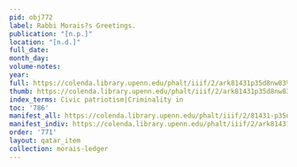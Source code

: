 ```yaml
---
pid: obj772
label: Rabbi Morais?s Greetings.
publication: "[n.p.]"
location: "[n.d.]"
full_date:
month_day:
volume-notes:
year:
full: https://colenda.library.upenn.edu/phalt/iiif/2/ark81431p35d8nw83%2FSHA256E-s7592039--65a3212bb48210b8686d74a288cb0156216c6d5c3741661f7426b18c2e006be0.jpeg/full/3500,/0/default.jpg
thumb: https://colenda.library.upenn.edu/phalt/iiif/2/ark81431p35d8nw83%2FSHA256E-s7592039--65a3212bb48210b8686d74a288cb0156216c6d5c3741661f7426b18c2e006be0.jpeg/full/!200,200/0/default.jpg
index_terms: Civic patriotism|Criminality in
toc: '786'
manifest_all: https://colenda.library.upenn.edu/phalt/iiif/2/81431-p35d8nw83/manifest
manifest_indiv: https://colenda.library.upenn.edu/phalt/iiif/2/ark81431p35d8nw83%2FSHA256E-s7592039--65a3212bb48210b8686d74a288cb0156216c6d5c3741661f7426b18c2e006be0.jpeg
order: '771'
layout: qatar_item
collection: morais-ledger
---
```


